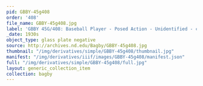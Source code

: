 ```yaml
---
pid: GBBY-45g408
order: '408'
file_name: GBBY-45g408.jpg
label: 'GBBY 45G/408: Baseball Player - Posed Action - Unidentified - c1930s'
_date: 1930s
object_type: glass plate negative
source: http://archives.nd.edu/Bagby/GBBY-45g408.jpg
thumbnail: "/img/derivatives/simple/GBBY-45g408/thumbnail.jpg"
manifest: "/img/derivatives/iiif/images/GBBY-45g408/manifest.json"
full: "/img/derivatives/simple/GBBY-45g408/full.jpg"
layout: generic_collection_item
collection: bagby
---
```


